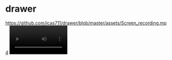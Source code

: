 # drawer

https://github.com/icas711/drawer/blob/master/assets/Screen_recording.mp4
<video src='https://babylabpro.ru/video/screen-recording.mp4' width=180/>
